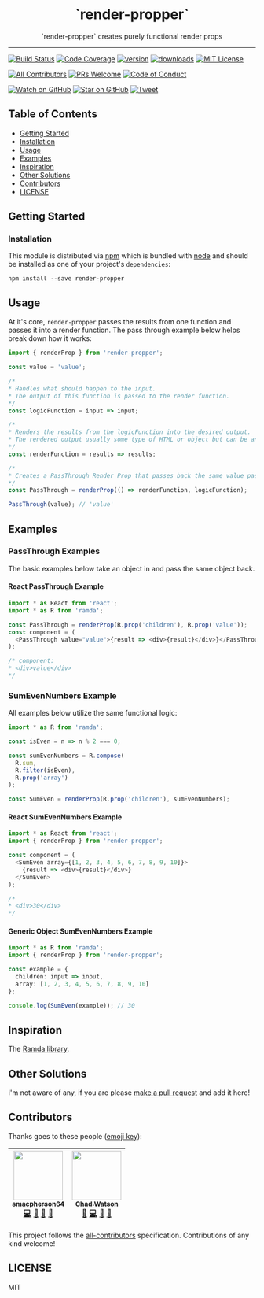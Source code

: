 <div align="center">
<h1>`render-propper`</h1>

<p>`render-propper` creates purely functional render props</p>
</div>

<hr />

[![Build Status][build-badge]][build]
[![Code Coverage][coverage-badge]][coverage]
[![version][version-badge]][package]
[![downloads][downloads-badge]][npmtrends]
[![MIT License][license-badge]][license]

[![All Contributors](https://img.shields.io/badge/all_contributors-2-orange.svg?style=flat-square)](#contributors)
[![PRs Welcome][prs-badge]][prs]
[![Code of Conduct][coc-badge]][coc]

[![Watch on GitHub][github-watch-badge]][github-watch]
[![Star on GitHub][github-star-badge]][github-star]
[![Tweet][twitter-badge]][twitter]

## Table of Contents

<!-- START doctoc generated TOC please keep comment here to allow auto update -->
<!-- DON'T EDIT THIS SECTION. It'll update automatically -->

- [Getting Started](#getting-started)
- [Installation](#installation)
- [Usage](#usage)
- [Examples](#examples)
- [Inspiration](#inspiration)
- [Other Solutions](#other-solutions)
- [Contributors](#contributors)
- [LICENSE](#license)

<!-- END doctoc generated TOC please keep comment here to allow auto update -->

## Getting Started

### Installation

This module is distributed via [npm][npm] which is bundled with [node][node] and
should be installed as one of your project's `dependencies`:

```
npm install --save render-propper
```

## Usage

At it's core, `render-propper` passes the results from one function and passes it into a render function. The pass through example below helps break down how it works:

```typescript
import { renderProp } from 'render-propper';

const value = 'value';

/*
* Handles what should happen to the input. 
* The output of this function is passed to the render function.
*/
const logicFunction = input => input;

/*
* Renders the results from the logicFunction into the desired output.
* The rendered output usually some type of HTML or object but can be anything.
*/
const renderFunction = results => results;

/*
* Creates a PassThrough Render Prop that passes back the same value passed in.
*/
const PassThrough = renderProp(() => renderFunction, logicFunction);

PassThrough(value); // 'value'
```

## Examples

### PassThrough Examples

The basic examples below take an object in and pass the same object back.

#### React PassThrough Example

```typescript
import * as React from 'react';
import * as R from 'ramda';

const PassThrough = renderProp(R.prop('children'), R.prop('value'));
const component = (
  <PassThrough value="value">{result => <div>{result}</div>}</PassThrough>
);

/* component:
* <div>value</div>
*/
```

### SumEvenNumbers Example

All examples below utilize the same functional logic:

```typescript
import * as R from 'ramda';

const isEven = n => n % 2 === 0;

const sumEvenNumbers = R.compose(
  R.sum,
  R.filter(isEven),
  R.prop('array')
);

const SumEven = renderProp(R.prop('children'), sumEvenNumbers);
```

#### React SumEvenNumbers Example

```typescript
import * as React from 'react';
import { renderProp } from 'render-propper';

const component = (
  <SumEven array={[1, 2, 3, 4, 5, 6, 7, 8, 9, 10]}>
    {result => <div>{result}</div>}
  </SumEven>
);

/*
* <div>30</div>
*/
```

#### Generic Object SumEvenNumbers Example

```typescript
import * as R from 'ramda';
import { renderProp } from 'render-propper';

const example = {
  children: input => input,
  array: [1, 2, 3, 4, 5, 6, 7, 8, 9, 10]
};

console.log(SumEven(example)); // 30
```

## Inspiration

The [Ramda library][ramda].

## Other Solutions

I'm not aware of any, if you are please [make a pull request][prs] and add it
here!

## Contributors

Thanks goes to these people ([emoji key][emojis]):

<!-- ALL-CONTRIBUTORS-LIST:START - Do not remove or modify this section -->
<!-- prettier-ignore -->
| [<img src="https://avatars1.githubusercontent.com/u/1659099?v=4" width="100px;"/><br /><sub><b>smacpherson64</b></sub>](https://github.com/smacpherson64)<br />[💻](https://github.com/smacpherson64/render-propper/commits?author=smacpherson64 "Code") [🎨](#design-smacpherson64 "Design") [📖](https://github.com/smacpherson64/render-propper/commits?author=smacpherson64 "Documentation") [🤔](#ideas-smacpherson64 "Ideas, Planning, & Feedback") | [<img src="https://avatars3.githubusercontent.com/u/5865074?v=4" width="100px;"/><br /><sub><b>Chad Watson</b></sub>](https://github.com/chadwatson)<br />[💬](#question-chadwatson "Answering Questions") [💻](https://github.com/smacpherson64/render-propper/commits?author=chadwatson "Code") [🎨](#design-chadwatson "Design") [🤔](#ideas-chadwatson "Ideas, Planning, & Feedback") |
| :---: | :---: |

<!-- ALL-CONTRIBUTORS-LIST:END -->

This project follows the [all-contributors][all-contributors] specification.
Contributions of any kind welcome!

## LICENSE

MIT

[npm]: https://www.npmjs.com/
[node]: https://nodejs.org
[build-badge]: https://img.shields.io/travis/smacpherson64/render-propper.svg?style=flat-square
[build]: https://travis-ci.org/smacpherson64/render-propper
[coverage-badge]: https://img.shields.io/codecov/c/github/smacpherson64/render-propper.svg?style=flat-square
[coverage]: https://codecov.io/github/smacpherson64/render-propper
[version-badge]: https://img.shields.io/npm/v/render-propper.svg?style=flat-square
[package]: https://www.npmjs.com/package/render-propper
[downloads-badge]: https://img.shields.io/npm/dm/render-propper.svg?style=flat-square
[npmtrends]: http://www.npmtrends.com/render-propper
[license-badge]: https://img.shields.io/npm/l/render-propper.svg?style=flat-square
[license]: https://github.com/smacpherson64/render-propper/blob/master/LICENSE
[prs-badge]: https://img.shields.io/badge/PRs-welcome-brightgreen.svg?style=flat-square
[prs]: http://makeapullrequest.com
[donate-badge]: https://img.shields.io/badge/$-support-green.svg?style=flat-square
[coc-badge]: https://img.shields.io/badge/code%20of-conduct-ff69b4.svg?style=flat-square
[coc]: https://github.com/smacpherson64/render-propper/blob/master/other/CODE_OF_CONDUCT.md
[github-watch-badge]: https://img.shields.io/github/watchers/smacpherson64/render-propper.svg?style=social
[github-watch]: https://github.com/smacpherson64/render-propper/watchers
[github-star-badge]: https://img.shields.io/github/stars/smacpherson64/render-propper.svg?style=social
[github-star]: https://github.com/smacpherson64/render-propper/stargazers
[twitter]: https://twitter.com/intent/tweet?text=Check%20out%20render-propper%20by%20%40smacpherson64%20https%3A%2F%2Fgithub.com%2Fsmacpherson64%2Frender-propper%20%F0%9F%91%8D
[twitter-badge]: https://img.shields.io/twitter/url/https/github.com/smacpherson64/render-propper.svg?style=social
[emojis]: https://github.com/smacpherson64/all-contributors#emoji-key
[all-contributors]: https://github.com/smacpherson64/all-contributors
[ramda]: https://ramdajs.com

